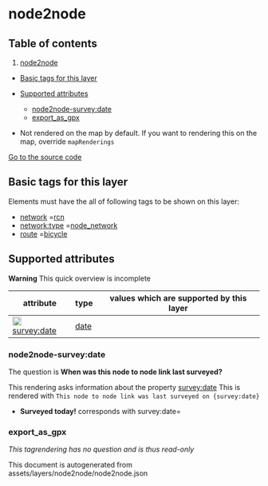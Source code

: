 node2node
===========

## Table of contents

1. [node2node](#node2node)

- [Basic tags for this layer](#basic-tags-for-this-layer)
- [Supported attributes](#supported-attributes)
    + [node2node-survey:date](#node2node-surveydate)
    + [export_as_gpx](#export_as_gpx)


- Not rendered on the map by default. If you want to rendering this on the map, override `mapRenderings`

[Go to the source code](../assets/layers/node2node/node2node.json)



Basic tags for this layer
---------------------------



Elements must have the all of following tags to be shown on this layer:

- <a href='https://wiki.openstreetmap.org/wiki/Key:network' target='_blank'>network</a>
  =<a href='https://wiki.openstreetmap.org/wiki/Tag:network%3Drcn' target='_blank'>rcn</a>
- <a href='https://wiki.openstreetmap.org/wiki/Key:network:type' target='_blank'>network:type</a>
  =<a href='https://wiki.openstreetmap.org/wiki/Tag:network:type%3Dnode_network' target='_blank'>node_network</a>
- <a href='https://wiki.openstreetmap.org/wiki/Key:route' target='_blank'>route</a>
  =<a href='https://wiki.openstreetmap.org/wiki/Tag:route%3Dbicycle' target='_blank'>bicycle</a>

Supported attributes
----------------------



**Warning** This quick overview is incomplete

attribute | type | values which are supported by this layer
----------- | ------ | ------------------------------------------
[<img src='https://mapcomplete.osm.be/assets/svg/statistics.svg' height='18px'>](https://taginfo.openstreetmap.org/keys/survey:date#values) [survey:date](https://wiki.openstreetmap.org/wiki/Key:survey:date) | [date](../SpecialInputElements.md#date) | [](https://wiki.openstreetmap.org/wiki/Tag:survey:date%3D)

### node2node-survey:date

The question is **When was this node to node link last surveyed?**

This rendering asks information about the property  [survey:date](https://wiki.openstreetmap.org/wiki/Key:survey:date)
This is rendered with `This node to node link was last surveyed on {survey:date}`

- **Surveyed today!** corresponds with survey:date=

### export_as_gpx

_This tagrendering has no question and is thus read-only_

This document is autogenerated from assets/layers/node2node/node2node.json